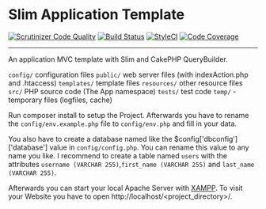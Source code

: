 # Slim Application Template

[![Scrutinizer Code Quality](https://scrutinizer-ci.com/g/D4rkMindz/gracili/badges/quality-score.png?b=master)](https://scrutinizer-ci.com/g/D4rkMindz/gracili/?branch=master)
[![Build Status](https://travis-ci.org/D4rkMindz/gracili.svg?branch=master)](https://travis-ci.org/D4rkMindz/gracili)
[![StyleCI](https://styleci.io/repos/127299959/shield?branch=master)](https://styleci.io/repos/127299959)
[![Code Coverage](https://scrutinizer-ci.com/g/D4rkMindz/gracili/badges/coverage.png?b=master)](https://scrutinizer-ci.com/g/D4rkMindz/gracili/?branch=master)

----

An application MVC template with Slim and CakePHP QueryBuilder.

`config/` configuration files
`public/` web server files (with indexAction.php and .htaccess)
`templates/` template files
`resources/` other resource files
`src/` PHP source code (The App namespace)
`tests/` test code
`temp/` - temporary files (logfiles, cache)

Run composer install to setup the Project. Afterwards you have to rename the `config/env.example.php` file to 
`config/env.php` and  fill in your data.

You also have to create a database named like the $config['dbconfig']['database'] value in `config/config.php`. You can 
rename this value to any name you like. I recommend to create a table named `users` with the attributes 
`username (VARCHAR 255)`,`first_name (VARCHAR 255)` and `last_name (VARCHAR 255)`.

Afterwards you can start your local Apache Server with [XAMPP](https://www.apachefriends.org/index.html).
To visit your Website you have to open http://localhost/<project_directory>/.